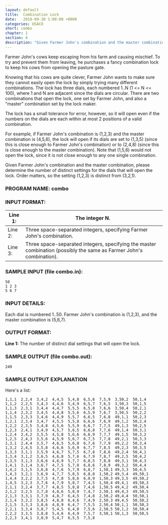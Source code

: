 ```yaml
---
layout: default
title:  Combination Lock
date:   2018-09-30 1:00:00 +0000
categories: USACO
short: combo
chapter: 1
section: 4
description: "Given Farmer John's combination and the master combination, please determine the number of distinct settings for the dials that will open the lock. Order matters, so the setting (1,2,3) is distinct from (3,2,1)."
---
```

Farmer John's cows keep escaping from his farm and causing mischief. To try and prevent them from leaving, he purchases a fancy combination lock to keep his cows from opening the pasture gate.

Knowing that his cows are quite clever, Farmer John wants to make sure they cannot easily open the lock by simply trying many different combinations. The lock has three dials, each numbered 1..N (1 <= N <= 100), where 1 and N are adjacent since the dials are circular. There are two combinations that open the lock, one set by Farmer John, and also a "master" combination set by the lock maker.

The lock has a small tolerance for error, however, so it will open even if the numbers on the dials are each within at most 2 positions of a valid combination.

For example, if Farmer John's combination is (1,2,3) and the master combination is (4,5,6), the lock will open if its dials are set to (1,3,5) (since this is close enough to Farmer John's combination) or to (2,4,8) (since this is close enough to the master combination). Note that (1,5,6) would not open the lock, since it is not close enough to any one single combination.

Given Farmer John's combination and the master combination, please determine the number of distinct settings for the dials that will open the lock. Order matters, so the setting (1,2,3) is distinct from (3,2,1).

### PROGRAM NAME: combo

### INPUT FORMAT:

| Line 1: | The integer N. |
|---------|---------------------------------------------------------------------------------------------------------------------|
| Line 2: | Three space-separated integers, specifying Farmer John's combination. |
| Line 3: | Three space-separated integers, specifying the master combination (possibly the same as Farmer John's combination). |

### SAMPLE INPUT (file combo.in):

```
50
1 2 3
5 6 7
```

### INPUT DETAILS:

Each dial is numbered 1..50. Farmer John's combination is (1,2,3), and the master combination is (5,6,7).

### OUTPUT FORMAT:

**Line 1:** The number of distinct dial settings that will open the lock.

### SAMPLE OUTPUT (file combo.out):

```
249
```

### SAMPLE OUTPUT EXPLANATION

Here's a list:

```
1,1,1  2,2,4  3,4,2  4,4,5  5,4,8  6,5,6  7,5,9  3,50,2  50,1,4 
1,1,2  2,2,5  3,4,3  4,4,6  5,4,9  6,5,7  7,6,5  3,50,3  50,1,5 
1,1,3  2,3,1  3,4,4  4,4,7  5,5,5  6,5,8  7,6,6  3,50,4  50,2,1 
1,1,4  2,3,2  3,4,5  4,4,8  5,5,6  6,5,9  7,6,7  3,50,5  50,2,2 
1,1,5  2,3,3  3,4,6  4,4,9  5,5,7  6,6,5  7,6,8  49,1,1  50,2,3 
1,2,1  2,3,4  3,4,7  4,5,5  5,5,8  6,6,6  7,6,9  49,1,2  50,2,4 
1,2,2  2,3,5  3,4,8  4,5,6  5,5,9  6,6,7  7,7,5  49,1,3  50,2,5 
1,2,3  2,4,1  3,4,9  4,5,7  5,6,5  6,6,8  7,7,6  49,1,4  50,3,1 
1,2,4  2,4,2  3,5,5  4,5,8  5,6,6  6,6,9  7,7,7  49,1,5  50,3,2 
1,2,5  2,4,3  3,5,6  4,5,9  5,6,7  6,7,5  7,7,8  49,2,1  50,3,3 
1,3,1  2,4,4  3,5,7  4,6,5  5,6,8  6,7,6  7,7,9  49,2,2  50,3,4 
1,3,2  2,4,5  3,5,8  4,6,6  5,6,9  6,7,7  7,8,5  49,2,3  50,3,5 
1,3,3  3,1,1  3,5,9  4,6,7  5,7,5  6,7,8  7,8,6  49,2,4  50,4,1 
1,3,4  3,1,2  3,6,5  4,6,8  5,7,6  6,7,9  7,8,7  49,2,5  50,4,2 
1,3,5  3,1,3  3,6,6  4,6,9  5,7,7  6,8,5  7,8,8  49,3,1  50,4,3 
1,4,1  3,1,4  3,6,7  4,7,5  5,7,8  6,8,6  7,8,9  49,3,2  50,4,4 
1,4,2  3,1,5  3,6,8  4,7,6  5,7,9  6,8,7  1,50,1 49,3,3  50,4,5 
1,4,3  3,2,1  3,6,9  4,7,7  5,8,5  6,8,8  1,50,2 49,3,4  49,50,1
1,4,4  3,2,2  3,7,5  4,7,8  5,8,6  6,8,9  1,50,3 49,3,5  49,50,2
1,4,5  3,2,3  3,7,6  4,7,9  5,8,7  7,4,5  1,50,4 49,4,1  49,50,3
2,1,1  3,2,4  3,7,7  4,8,5  5,8,8  7,4,6  1,50,5 49,4,2  49,50,4
2,1,2  3,2,5  3,7,8  4,8,6  5,8,9  7,4,7  2,50,1 49,4,3  49,50,5
2,1,3  3,3,1  3,7,9  4,8,7  6,4,5  7,4,8  2,50,2 49,4,4  50,50,1
2,1,4  3,3,2  3,8,5  4,8,8  6,4,6  7,4,9  2,50,3 49,4,5  50,50,2
2,1,5  3,3,3  3,8,6  4,8,9  6,4,7  7,5,5  2,50,4 50,1,1  50,50,3
2,2,1  3,3,4  3,8,7  5,4,5  6,4,8  7,5,6  2,50,5 50,1,2  50,50,4
2,2,2  3,3,5  3,8,8  5,4,6  6,4,9  7,5,7  3,50,1 50,1,3  50,50,5
2,2,3  3,4,1  3,8,9  5,4,7  6,5,5  7,5,8
```